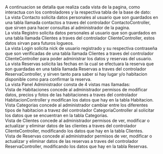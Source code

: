 A continuacion se detalla que realiza cada vista de la pagina, como interactua con los controladores y la respectiva tabla de la base de dato:         
  La vista Contacto solicita datos personales al usuario que son guardados en una tabla llamada contactos a traves del controlador ContactoController, que sirven para hacer consultas al administrador de la pagina.                                    
  La vista Registro solicita datos personales al usuario que son guardados en una tabla llamada Clientes a traves del controlador ClienteController, estos datos sirvan para futuros logueos.                                                       
  La vista Login solicita nick de usuario registrado y su respectiva contraseña que son verificadas de una tabla llamada Clientes a traves del controlador ClienteController para poder administrar los datos y reservas del usuario.                                      
  La vista Reservas solicita las fechas en la cual se efectuara la reserva que son guardadas en una tabla llamada Reservas a traves del controlador ReservaController, y sirven tanto para saber si hay lugar y/o habitacion disponible como para confirmar la reserva.                
  La vista Panel Administrador consta de 4 vistas mas llamadas:                                                                  
    Vista de Habitaciones concede al administrador permisos de modificar datos, precios y fotos de las habitaciones a traves del controlador HabitacionController y modifican los datos que hay en la tabla Habitacion.                                 
    Vista Categorias concede al administrador cambiar entre los diferentes tipos de habitacion a travez del controlador CategoriaController al solicitar los datos que se encuentran en la tabla Categorias.                                   
    Vista de Clientes concede al administrador permisos de ver, modificar o actualizar y eliminar datos de las clientes a traves del controlador ClienteController, modificando los datos que hay en la tabla Clientes.                                      
    Vista de Reservas concede al administrador permisos de ver, modificar o actualizar y eliminar datos de las reservas a traves del controlador ReservaController, modificando los datos que hay en la tabla Reservas. 
